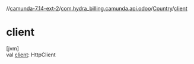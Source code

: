//[camunda-7.14-ext-2](../../../index.md)/[com.hydra_billing.camunda.api.odoo](../index.md)/[Country](index.md)/[client](client.md)

# client

[jvm]\
val [client](client.md): HttpClient
